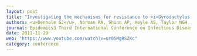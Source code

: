 ```yaml
---
layout: post
title: "Investigating the mechanisms for resistance to <i>Gyrodactylus salaris</i> (Monogenea) infections in Atlantic salmon (<i>Salmo salar</i>)(poster)"
authors: <u>Denholm SJ</u>, Norman RA, Shinn AP, Hoyle AS, Taylor NGH
journal: Epidemics3 Third International Conference on Infectious Disease Dynamics. 29th Nov - 2nd Dec 2011, Boston MA, USA
date: 2011-11-29
web: "https://www.youtube.com/watch?v=ur05MgRSZKc"
category: conference
---
```


